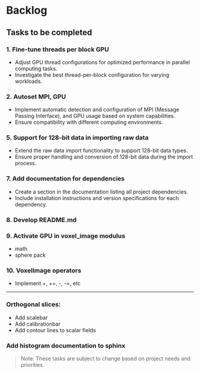 # Backlog

## Tasks to be completed

### 1. Fine-tune threads per block GPU
- Adjust GPU thread configurations for optimized performance in parallel computing tasks.
- Investigate the best thread-per-block configuration for varying workloads.

### 2. Autoset MPI, GPU
- Implement automatic detection and configuration of MPI (Message Passing Interface), and GPU usage based on system capabilities.
- Ensure compatibility with different computing environments.

### 5. Support for 128-bit data in importing raw data
- Extend the raw data import functionality to support 128-bit data types.
- Ensure proper handling and conversion of 128-bit data during the import process.

### 7. Add documentation for dependencies
- Create a section in the documentation listing all project dependencies.
- Include installation instructions and version specifications for each dependency.

### 8. Develop README.md

### 9. Activate GPU in voxel_image modulus
- math
- sphere pack

### 10. VoxelImage operators
- Implement +, +=, -, -=, etc
---

### Orthogonal slices:
- Add scalebar
- Add calibrationbar
- Add contour lines to scalar fields

### Add histogram documentation to sphinx

> Note: These tasks are subject to change based on project needs and priorities.

